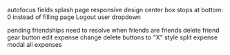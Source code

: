 autofocus fields
splash page responsive design
center box stops at bottom: 0 instead of filling page
Logout user dropdown


pending friendships need to resolve when friends are friends
delete friend gear button
edit expense
change delete buttons to "X"
style split expense modal
all expenses
